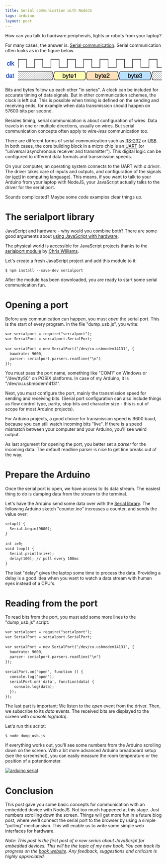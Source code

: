 ```yaml
---
title: Serial communication with NodeJS
tags: arduino
layout: post
---
```

How can you talk to hardware peripherals, lights or robots from your laptop?

For many cases, the answer is: [Serial communication](http://en.wikipedia.org/wiki/Serial_communication). Serial communication often looks as in the figure below.

<img src="/static/images/serial_comm.png" />

Bits and bytes follow up each other "in series". A clock can be included for accurate timing of data signals. But in other communication schemes, the clock is left out. This is possible when timing is defined on the sending and receiving ends, for example when data transmission should happen on 57600 bits per second.

Besides timing, serial communication is about configuration of wires. Data travels in one or multiple directions, usually on wires. But serial communication concepts often apply to wire-*less* communication too. 

There are different forms of serial communication such as [RS-232](http://en.wikipedia.org/wiki/RS-232) or [USB](http://en.wikipedia.org/wiki/USB). In both cases, the core building block in a micro chip is an [UART](http://en.wikipedia.org/wiki/Universal_asynchronous_receiver/transmitter) (or "universal asynchronous receiver and transmitter").  This digital logic can be configured to different data formats and transmission speeds. 

On your computer, an operating system connects to the UART with *a driver*. The driver takes care of inputs and outputs, and configuration of the signals (or [ioctl](http://en.wikipedia.org/wiki/Ioctl) in computing language). This means, if you want to talk to your Arduino from your laptop with NodeJS, your JavaScript actually talks to the driver for the serial port.

Sounds complicated? Maybe some code examples clear things up.

# The serialport library

JavaScript and hardware - why would you combine both? There are some good arguments about [using JavaScript with hardware](http://www.voodootikigod.com/nodebots-the-rise-of-js-robotics/).

The physical world is accessible for JavaScript projects thanks to the [serialport module](https://www.npmjs.com/package/serialport) by [Chris Williams](https://github.com/voodootikigod). 


Let's create a fresh JavaScript project and add this module to it:

    $ npm install --save-dev serialport

After the module has been downloaded, you are ready to start some serial communication fun.


# Opening a port

Before any communication can happen, you must *open* the serial port. This is the start of every program. In the file "dump_usb.js", you write:

    var serialport = require("serialport"); 
    var SerialPort = serialport.SerialPort; 

    var serialPort = new SerialPort("/dev/cu.usbmodem14131", {
      baudrate: 9600,
      parser: serialport.parsers.readline("\n")
    });


You must pass the port name, something like "COM1" on Windows or "/dev/ttyS0" on POSIX platforms. In case of my Arduino, it is "/dev/cu.usbmodem14131".

Next, you must configure the port, mainly the transmission speed for sending and receiving bits.  (Serial port configuration can also include things as flow control type, parity, stop bits and character size - this is out of scope for most Arduino projects).

For Arduino projects, a good choice for transmission speed is 9600 baud, because you can still watch incoming bits "live". If there is a speed mismatch between your computer and your Arduino, you'll see weird output.  

As last argument for opening the port, you better set a *parser* for the incoming data. The default readline parser is nice to get line breaks out of the way.

# Prepare the Arduino

Once the serial port is open, we have access to its data stream. The easiest thing to do is dumping data from the stream to the terminal.

Let's have the Arduino send some data over with the [Serial library](http://arduino.cc/en/reference/serial). The following Arduino sketch "counter.ino" increases a counter, and sends the value over:

    setup() {
      Serial.begin(9600);
    }
    
    int i=0;
    void loop() {
      Serial.println(i++);
      delay(100); // poll every 100ms
    }

The last "delay" gives the laptop some time to process the data. Providing a delay is a good idea when you want to watch a data stream with human eyes instead of a CPU's.

# Reading from the port

To read bits from the port, you must add some more lines to the "dump_usb.js" script: 

    var serialport = require("serialport");
    var SerialPort = serialport.SerialPort;
    
    var serialPort = new SerialPort("/dev/cu.usbmodem14131", {
      baudrate: 9600,
      parser: serialport.parsers.readline("\n")
    });
    
    serialPort.on("open", function () {
      console.log('open');
      serialPort.on('data', function(data) {
        console.log(data);
      });
    });

The last part is important: We listen to the *open* event from the driver. Then, we subscribe to its *data* events. The received bits are displayed to the screen with *console.log(data)*.
  
Let's run this script:

    $ node dump_usb.js

If everything works out, you'll see some numbers from the Arduino scrolling down on the screen. With a bit more advanced Arduino breadboard setup (see the screenshot), you can easily measure the room temperature or the position of a potentiometer.

<a href="https://www.flickr.com/photos/pmulder99/16623712038" title="arduino serial by Patrick Mulder, on Flickr"><img src="https://farm9.staticflickr.com/8716/16623712038_89579b2ec8_z.jpg" width="480" height="640" alt="arduino serial"></a>



# Conclusion

This post gave you some basic concepts for communication with an embedded device with NodeJS. Not too much happened at this stage. Just numbers scrolling down the screen. Things will get more fun in a future blog post, where we'll connect the serial port to the browser by using a simple "polling" mechansism. This will enable us to write some simple web interfaces for hardware.

*Note: This post is the first post of a new series about JavaScript for embedded devices. This will be the topic of my new book. You can track its progress on the [book website](http://embeddednodejs.com/chapters.html). Any feedback, suggestions and criticism is highly appreciated.*

